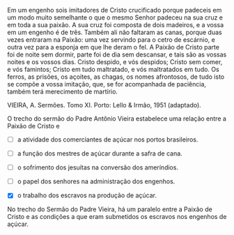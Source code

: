 

Em um engenho sois imitadores de Cristo crucificado porque padeceis em um modo muito semelhante o que o mesmo Senhor padeceu na sua cruz e em toda a sua paixão. A sua cruz foi composta de dois madeiros, e a vossa em um engenho é de três. Também ali não faltaram as canas, porque duas vezes entraram na Paixão: uma vez servindo para o cetro de escárnio, e outra vez para a esponja em que lhe deram o fel. A Paixão de Cristo parte foi de noite sem dormir, parte foi de dia sem descansar, e tais são as vossas noites e os vossos dias. Cristo despido, e vós despidos; Cristo sem comer, e vós famintos; Cristo em tudo maltratado, e vós maltratados em tudo. Os ferros, as prisões, os açoites, as chagas, os nomes afrontosos, de tudo isto se compõe a vossa imitação, que, se for acompanhada de paciência, também terá merecimento de martírio.

VIEIRA, A. Sermões. Tomo XI. Porto: Lello & Irmão, 1951 (adaptado).

O trecho do sermão do Padre Antônio Vieira estabelece uma relação entre a Paixão de Cristo e



- [ ] a atividade dos comerciantes de açúcar nos portos brasileiros.
- [ ] a função dos mestres de açúcar durante a safra de cana.
- [ ] o sofrimento dos jesuítas na conversão dos ameríndios.
- [ ] o papel dos senhores na administração dos engenhos.
- [x] o trabalho dos escravos na produção de açúcar.


No trecho do Sermão do Padre Vieira, há um paralelo entre a Paixão de Cristo e as condições a que eram submetidos os escravos nos engenhos de açúcar.
